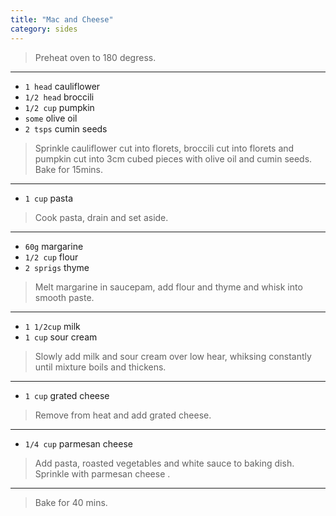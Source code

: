```yaml
---
title: "Mac and Cheese"
category: sides
---
```



> Preheat oven to 180 degress.

---

* `1 head` cauliflower
* `1/2 head` broccili
* `1/2 cup` pumpkin
* `some` olive oil
* `2 tsps` cumin seeds

> Sprinkle cauliflower cut into florets, broccili cut into florets and pumpkin cut into 3cm cubed pieces with olive oil and cumin seeds. Bake for 15mins.

---

* `1 cup` pasta

> Cook pasta, drain and set aside.

---

* `60g` margarine
* `1/2 cup` flour
* `2 sprigs` thyme

> Melt margarine in saucepam, add flour and thyme and whisk into smooth paste.

---

* `1 1/2cup` milk
* `1 cup` sour cream

> Slowly add milk and sour cream over low hear, whiksing constantly until mixture boils and thickens.

---

* `1 cup` grated cheese

> Remove from heat and add grated cheese.

---

* `1/4 cup` parmesan cheese 

> Add pasta, roasted vegetables and white sauce to baking dish. Sprinkle with parmesan cheese .

---

> Bake for 40 mins.

